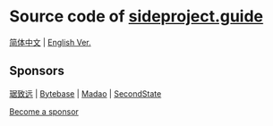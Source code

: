 # Source code of [sideproject.guide](https://sideproject.guide/)

[简体中文](https://sideproject.guide/zh) | [English Ver.](https://sideproject.guide/en)

## Sponsors

[琚致远](https://github.com/juzhiyuan) | [Bytebase](https://bytebase.com/) | [Madao](https://madao.me/) | [SecondState](https://bit.ly/3gfWwps)

[Become a sponsor](https://github.com/sponsors/timqian)
